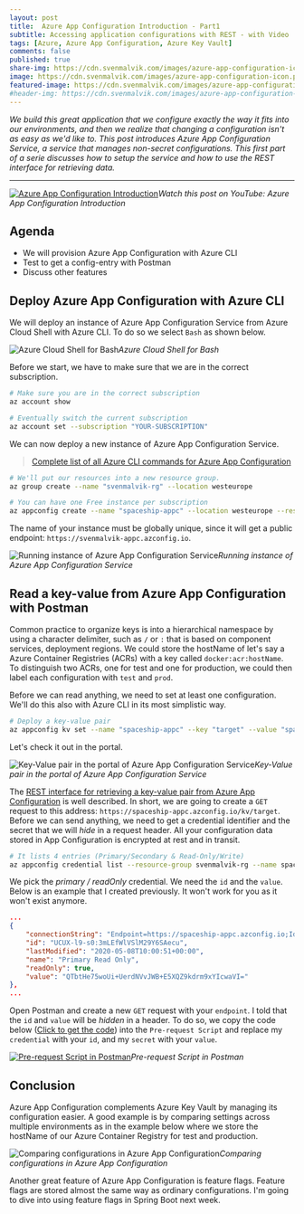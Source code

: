 ```yaml
---
layout: post
title:  Azure App Configuration Introduction - Part1
subtitle: Accessing application configurations with REST - with Video
tags: [Azure, Azure App Configuration, Azure Key Vault]
comments: false
published: true
share-img: https://cdn.svenmalvik.com/images/azure-app-configuration-icon.png
image: https://cdn.svenmalvik.com/images/azure-app-configuration-icon.png
featured-image: https://cdn.svenmalvik.com/images/azure-app-configuration-icon.png
#header-img: https://cdn.svenmalvik.com/images/azure-app-configuration-logo.png
---
```


*We build this great application that we configure exactly the way it fits into our environments, and then we realize that changing a configuration isn't as easy as we'd like to. This post introduces Azure App Configuration Service, a service that manages non-secret configurations. This first part of a serie discusses how to setup the service and how to use the REST interface for retrieving data.*

---

[![Azure App Configuration Introduction](https://cdn.svenmalvik.com/images/azure-app-configuration-yt.jpg "Azure App Configuration Introduction")](https://youtu.be/hbCWI9PSsAQ)*Watch this post on YouTube: Azure App Configuration Introduction*

## Agenda

* We will provision Azure App Configuration with Azure CLI
* Test to get a config-entry with Postman
* Discuss other features

## Deploy Azure App Configuration with Azure CLI

We will deploy an instance of Azure App Configuration Service from Azure Cloud Shell with Azure CLI. To do so we select `Bash` as shown below.

![Azure Cloud Shell for Bash](https://cdn.svenmalvik.com/images/azure-appconfiguration-0.png)*Azure Cloud Shell for Bash*

Before we start, we have to make sure that we are in the correct subscription.

```bash
# Make sure you are in the correct subscription
az account show

# Eventually switch the current subscription
az account set --subscription "YOUR-SUBSCRIPTION"
```

We can now deploy a new instance of Azure App Configuration Service. 

> [Complete list of all Azure CLI commands for Azure App Configuration](https://docs.microsoft.com/en-us/cli/azure/appconfig?view=azure-cli-latest)

```bash
# We'll put our resources into a new resource group.
az group create --name "svenmalvik-rg" --location westeurope

# You can have one Free instance per subscription
az appconfig create --name "spaceship-appc" --location westeurope --resource-group "svenmalvik-rg" --sku free
```

The name of your instance must be globally unique, since it will get a public endpoint: `https://svenmalvik-appc.azconfig.io`.

![Running instance of Azure App Configuration Service](https://cdn.svenmalvik.com/images/azure-appconfiguration-4.png)*Running instance of Azure App Configuration Service*

## Read a key-value from Azure App Configuration with Postman

Common practice to organize keys is into a hierarchical namespace by using a character delimiter, such as `/` or `:` that is based on component services, deployment regions. We could store the hostName of let's say a Azure Container Registries (ACRs) with a key called `docker:acr:hostName`. To distinguish two ACRs, one for test and one for production, we could then label each configuration with `test` and `prod`.

Before we can read anything, we need to set at least one configuration. We'll do this also with Azure CLI in its most simplistic way.

```bash
# Deploy a key-value pair
az appconfig kv set --name "spaceship-appc" --key "target" --value "space"
```

Let's check it out in the portal.

![Key-Value pair in the portal of Azure App Configuration Service](https://cdn.svenmalvik.com/images/azure-appconfiguration-5.png)*Key-Value pair in the portal of Azure App Configuration Service*

The [REST interface for retrieving a key-value pair from Azure App Configuration](https://github.com/Azure/AppConfiguration/blob/master/docs/REST/kv.md) is well described. In short, we are going to create a `GET` request to this address: `https://spaceship-appc.azconfig.io/kv/target`. Before we can send anything, we need to get a credential identifier and the secret that we will *hide* in a request header. All your configuration data stored in App Configuration is encrypted at rest and in transit.

```bash
# It lists 4 entries (Primary/Secondary & Read-Only/Write)
az appconfig credential list --resource-group svenmalvik-rg --name spaceship-appc
```

We pick the *primary / readOnly* credential. We need the `id` and the `value`. Below is an example that I created previously. It won't work for you as it won't exist anymore.

```json
...
{
    "connectionString": "Endpoint=https://spaceship-appc.azconfig.io;Id=UCUX-l9-s0:3mLEfWlVSlM29Y6SAecu;Secret=QTbtHe75woUi+UerdNVvJWB+E5XQZ9kdrm9xYIcwaVI=",
    "id": "UCUX-l9-s0:3mLEfWlVSlM29Y6SAecu",
    "lastModified": "2020-05-08T10:00:51+00:00",
    "name": "Primary Read Only",
    "readOnly": true,
    "value": "QTbtHe75woUi+UerdNVvJWB+E5XQZ9kdrm9xYIcwaVI="
},
...
```

Open Postman and create a new `GET` request with your `endpoint`. I told that the `id` and `value` will be *hidden* in a header. To do so, we copy the code below ([Click to get the code](https://gist.github.com/svenmalvik/1fafc314ce589d4ce6145bc08f29ec0e)) into the `Pre-request Script` and replace my `credential` with your `id`, and my `secret` with your `value`.

[![Pre-request Script in Postman](https://cdn.svenmalvik.com/images/azure-appconfiguration-6.png "Pre-request Script in Postman")](https://gist.github.com/svenmalvik/1fafc314ce589d4ce6145bc08f29ec0e)*Pre-request Script in Postman*

## Conclusion

Azure App Configuration complements Azure Key Vault by managing its configuration easier. A good example is by comparing settings across multiple environments as in the example below where we store the hostName of our Azure Container Registry for test and production.

![Comparing configurations in Azure App Configuration](https://cdn.svenmalvik.com/images/azure-appconfiguration-7.png)*Comparing configurations in Azure App Configuration*

Another great feature of Azure App Configuration is feature flags. Feature flags are stored almost the same way as ordinary configurations. I'm going to dive into using feature flags in Spring Boot next week.

